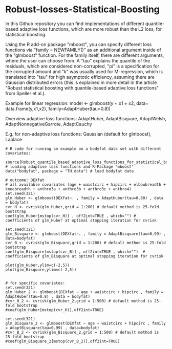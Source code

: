 # Robust-losses-Statistical-Boosting

In this Github repository you can find implementations of different quantile-based adaptive loss functions, which are more robust than the L2 loss, for statistical boosting.

Using the R add-on package "mboost", you can specify different loss functions via "family = NEWFAMILY()" as an additional argument inside of the "glmboost" function. For the family itself, there are different arguments, where the user can choose from. A "tau" explains the quantile of the residuals, which are considered non-corrupted, "pi" is a specification for the corrupted amount and "k" was usually used for M-regression, which is translated into "tau" for high asymptotic efficiency, assuming there are Gaussian distributed errors (this is explained in more detail in the article "Robust statistical boosting with quantile-based adaptive loss functions" from Speller et al.).

Example for linear regression:
model <- glmboost(y ~ x1 + x2, data= data.frame(y,x1,x2), family=AdaptHuber(tau=0.8))

Overview adaptive loss functions:
AdaptHuber, AdaptBisquare, AdaptWelsh, AdaptNonnegativeGarrote, AdaptCauchy

E.g. for non-adaptive loss functions:
Gaussian (default for glmboost), Laplace


```{r }
# R code for running an example on a bodyfat data set with different covariates:

source{Robust_quantile_based_adaptive_loss_functions_for_statistical_boosting.R} # loading adaptive loss functions and R-Package "mboost"
data("bodyfat", package = "TH.data") # load bodyfat data

# outcome: DEXfat
# all available covariates (age + waistcirc + hipcirc + elbowbreadth + kneebreadth + anthro3a + anthro3b + anthro3c + anthro4)
set.seed(321)
glm_Huber <- glmboost(DEXfat~. , family = AdaptHuber(tau=0.80) , data = bodyfat)
cvr_H <- cvrisk(glm_Huber,grid = 1:200) # default method is 25-fold bootstrap
coef(glm_Huber[mstop(cvr_H)] , off2int=TRUE , which="") #  coefficients of glm_Huber at optimal stopping iteration for cvrisk

set.seed(321)
glm_Bisquare <- glmboost(DEXfat~. , family = AdaptBisquare(tau=0.99) , data=bodyfat)
cvr_B <- cvrisk(glm_Bisquare,grid = 1:200) # default method is 25-fold bootstrap
coef(glm_Bisquare[mstop(cvr_B)] , off2int=TRUE , which="")  # coefficients of glm_Bisquare at optimal stopping iteration for cvrisk

plot(glm_Huber,ylim=c(-2,5))
plot(glm_Bisquare,ylim=c(-2,5))


# for specific covariates:
set.seed(321)
glm_Huber_2 <- glmboost(DEXfat ~ age + waistcirc + hipcirc , family = AdaptHuber(tau=0.8) , data = bodyfat) 
#cvr_H_2 <- cvrisk(glm_Huber_2,grid = 1:500) # default method is 25-fold bootstrap
#coef(glm_Huber[mstop(cvr_H)],off2int=TRUE)

set.seed(321)
glm_Bisquare_2 <- glmboost(DEXfat ~ age + waistcirc + hipcirc , family = AdaptBisquare(tau=0.99) , data=bodyfat)
#cvr_B_2 <- cvrisk(glm_Bisquare_2,grid = 1:500) # default method is 25-fold bootstrap
#coef(glm_Bisquare_2[mstop(cvr_B_2)],off2int=TRUE)

```
